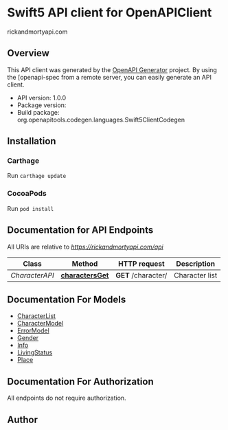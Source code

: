 # Swift5 API client for OpenAPIClient

rickandmortyapi.com

## Overview
This API client was generated by the [OpenAPI Generator](https://openapi-generator.tech) project.  By using the [openapi-spec from a remote server, you can easily generate an API client.

- API version: 1.0.0
- Package version: 
- Build package: org.openapitools.codegen.languages.Swift5ClientCodegen

## Installation

### Carthage

Run `carthage update`

### CocoaPods

Run `pod install`

## Documentation for API Endpoints

All URIs are relative to *https://rickandmortyapi.com/api*

Class | Method | HTTP request | Description
------------ | ------------- | ------------- | -------------
*CharacterAPI* | [**charactersGet**](docs/CharacterAPI.md#charactersget) | **GET** /character/ | Character list


## Documentation For Models

 - [CharacterList](docs/CharacterList.md)
 - [CharacterModel](docs/CharacterModel.md)
 - [ErrorModel](docs/ErrorModel.md)
 - [Gender](docs/Gender.md)
 - [Info](docs/Info.md)
 - [LivingStatus](docs/LivingStatus.md)
 - [Place](docs/Place.md)


## Documentation For Authorization

 All endpoints do not require authorization.


## Author



